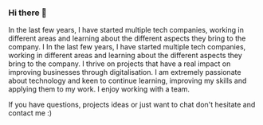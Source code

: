### Hi there 👋

In the last few years, I have started multiple tech companies, working in different areas and learning about the different aspects they bring to the company. I In the last few years, I have started multiple tech companies, working in different areas and learning about the different aspects they bring to the company. I thrive on projects that have a real impact on improving businesses through digitalisation. I am extremely passionate about technology and keen to continue learning, improving my skills and applying them to my work. I enjoy working with a team.

If you have questions, projects ideas or just want to chat don't hesitate and contact me :)
<!--
**Enrikerf/enrikerf** is a ✨ _special_ ✨ repository because its `README.md` (this file) appears on your GitHub profile.

Here are some ideas to get you started:

- 🔭 I’m currently working on ...
- 🌱 I’m currently learning ...
- 👯 I’m looking to collaborate on ...
- 🤔 I’m looking for help with ...
- 💬 Ask me about ...
- 📫 How to reach me: ...
- 😄 Pronouns: ...
- ⚡ Fun fact: ...
-->
